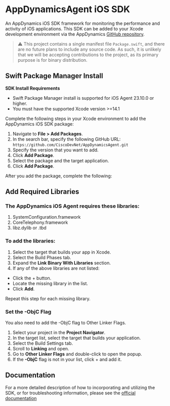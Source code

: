 # AppDynamicsAgent iOS SDK

An AppDynamics iOS SDK framework for monitoring the performance and activity of iOS applications. This SDK can be added to your Xcode development environment via the AppDynamics [GitHub repository](https://github.com/CiscoDevNet/AppDynamicsAgent.git).

> ⚠️ This project contains a single manifest file `Package.swift`, and there are no future plans to include any source code. As such, it is unlikely that we will be accepting contributions to the project, as its primary purpose is for binary distribution.


## Swift Package Manager Install

**SDK Install Requirements**

  * Swift Package Manager install is supported for iOS Agent 23.10.0 or higher.
  * You must have the supported Xcode version >=14.1

Complete the following steps in your Xcode environment to add the AppDynamics iOS SDK package:
1. Navigate to **File > Add Packages**.
2. In the search bar, specify the following GitHub URL: ```https://github.com/CiscoDevNet/AppDynamicsAgent.git```
3. Specify the version that you want to add.
4. Click **Add Package**.
5. Select the package and the target application.
6. Click **Add Package**.

After you add the package, complete the following:

## Add Required Libraries

### The AppDynamics iOS Agent requires these libraries:
1. SystemConfiguration.framework
2. CoreTelephony.framework
3. libz.dylib or .tbd
  
### To add the libraries:
1. Select the target that builds your app in Xcode.
2. Select the Build Phases tab.
3. Expand the **Link Binary With Libraries** section.
4. If any of the above libraries are not listed:
  * Click the + button.
  * Locate the missing library in the list.
  * Click **Add**. 

Repeat this step for each missing library.

### Set the -ObjC Flag

You also need to add the -ObjC flag to Other Linker Flags.  
  
1. Select your project in the **Project Navigator**.
2. In the target list, select the target that builds your application.
3. Select the Build Settings tab.
4. Scroll to **Linking** and open.
5. Go to **Other Linker Flags** and double-click to open the popup. 
6. If the **-ObjC** flag is not in your list, click + and add it.  

## Documentation

For a more detailed description of how to incorporating and utilizing the SDK, or for
troubleshooting information, please see the
[official documentation](https://docs.appdynamics.com/appd/21.x/21.7/en/end-user-monitoring/mobile-real-user-monitoring/instrument-ios-applications)
